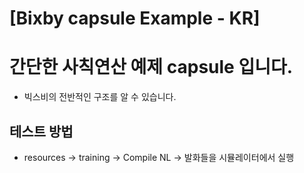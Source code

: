 # [Bixby capsule Example - KR]

# 간단한 사칙연산 예제 capsule 입니다.

- 빅스비의 전반적인 구조를 알 수 있습니다.

## 테스트 방법
- resources -> training -> Compile NL -> 발화들을 시뮬레이터에서 실행

